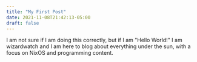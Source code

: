 ```yaml
---
title: "My First Post"
date: 2021-11-08T21:42:13-05:00
draft: false
---
```

I am not sure if I am doing this correctly, but if I am "Hello World!" I am wizardwatch and I am here to blog about everything under the sun, with a focus on NixOS and programming content.
